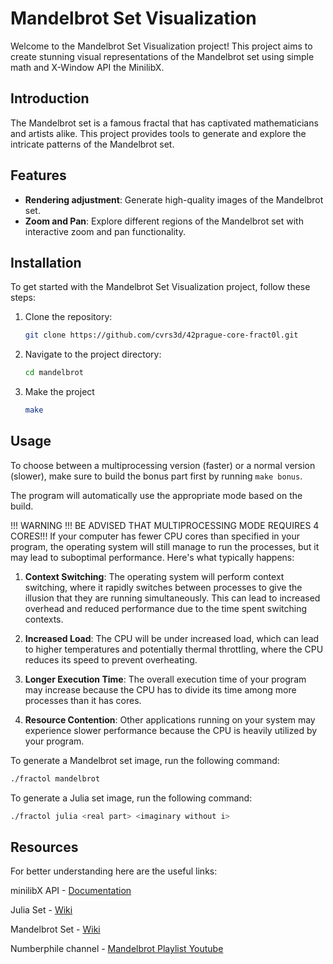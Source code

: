 # Mandelbrot Set Visualization

Welcome to the Mandelbrot Set Visualization project! This project aims to create stunning visual representations of the Mandelbrot set using simple math and X-Window API the MinilibX.

## Introduction

The Mandelbrot set is a famous fractal that has captivated mathematicians and artists alike. This project provides tools to generate and explore the intricate patterns of the Mandelbrot set.

## Features

- **Rendering adjustment**: Generate high-quality images of the Mandelbrot set.
- **Zoom and Pan**: Explore different regions of the Mandelbrot set with interactive zoom and pan functionality.

## Installation

To get started with the Mandelbrot Set Visualization project, follow these steps:

1. Clone the repository:
	```bash
	git clone https://github.com/cvrs3d/42prague-core-fract0l.git
	```
2. Navigate to the project directory:
	```bash
	cd mandelbrot
	```
3. Make the project
	```bash
	make
	```

## Usage
To choose between a multiprocessing version (faster) or a normal version (slower), make sure to build the bonus part first by running `make bonus`.

The program will automatically use the appropriate mode based on the build.

!!! WARNING !!!
BE ADVISED THAT MULTIPROCESSING MODE REQUIRES 4 CORES!!!
If your computer has fewer CPU cores than specified in your program, the operating system will still manage to run the processes, but it may lead to suboptimal performance. Here's what typically happens:

1. **Context Switching**: The operating system will perform context switching, where it rapidly switches between processes to give the illusion that they are running simultaneously. This can lead to increased overhead and reduced performance due to the time spent switching contexts.

2. **Increased Load**: The CPU will be under increased load, which can lead to higher temperatures and potentially thermal throttling, where the CPU reduces its speed to prevent overheating.

3. **Longer Execution Time**: The overall execution time of your program may increase because the CPU has to divide its time among more processes than it has cores.

4. **Resource Contention**: Other applications running on your system may experience slower performance because the CPU is heavily utilized by your program.


To generate a Mandelbrot set image, run the following command:

```bash
./fractol mandelbrot
```

To generate a Julia set image, run the following command:

```bash
./fractol julia <real part> <imaginary without i>
```


## Resources

For better understanding here are the useful links:

minilibX API - [Documentation](https://harm-smits.github.io/42docs/libs/minilibx)

Julia Set - [Wiki](https://en.wikipedia.org/wiki/Julia_set)

Mandelbrot Set - [Wiki](https://en.wikipedia.org/wiki/Mandelbrot_set)

Numberphile channel - [Mandelbrot Playlist Youtube](https://www.youtube.com/watch?v=FFftmWSzgmk&list=PLt5AfwLFPxWL7NpD_DKO28XhS0Ugctkpu&ab_channel=Numberphile)
